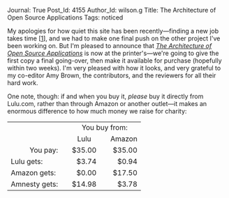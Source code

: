 Journal: True
Post_Id: 4155
Author_Id: wilson.g
Title: The Architecture of Open Source Applications
Tags: noticed

<p>My apologies for how quiet this site has been recently&mdash;finding a new job takes time [<a href="#1">1</a>], and we had to make one final push on the other project I've been working on.  But I'm pleased to announce that <a href="http://aosabook.org"><em>The Architecture of Open Source Applications</em></a> is now at the printer's&mdash;we're going to give the first copy a final going-over, then make it available for purchase (hopefully within two weeks). I'm very pleased with how it looks, and very grateful to my co-editor Amy Brown, the contributors, and the reviewers for all their hard work.</p>
<p>One note, though: if and when you buy it, <em>please</em> buy it directly from Lulu.com, rather than through Amazon or another outlet&mdash;it makes an enormous difference to how much money we raise for charity:</p>
<table>
<tbody>
<tr>
<td></td>
<td></td>
<td colspan="3" align="center">You buy from:</td>
</tr>
<tr>
<td></td>
<td></td>
<td align="center">Lulu</td>
<td></td>
<td align="center">Amazon</td>
</tr>
<tr>
<td style="text-align: right;">You pay:</td>
<td style="text-align: right;"></td>
<td style="text-align: right;" align="right">$35.00</td>
<td></td>
<td style="text-align: right;" align="right">$35.00</td>
</tr>
<tr>
<td>Lulu gets:</td>
<td></td>
<td style="text-align: right;" align="right">$3.74</td>
<td></td>
<td style="text-align: right;" align="right">$0.94</td>
</tr>
<tr>
<td>Amazon gets:</td>
<td></td>
<td style="text-align: right;" align="right">$0.00</td>
<td></td>
<td style="text-align: right;" align="right">$17.50</td>
</tr>
<tr>
<td>Amnesty gets:</td>
<td></td>
<td style="text-align: right;" align="right">$14.98</td>
<td></td>
<td style="text-align: right;" align="right">$3.78</td>
</tr>
</tbody>
</table>
